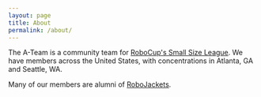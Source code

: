 ```yaml
---
layout: page
title: About
permalink: /about/
---
```


The A-Team is a community team for [RoboCup's Small Size League](https://ssl.robocup.org/). We have members across the United States, with concentrations in Atlanta, GA and Seattle, WA.

Many of our members are alumni of [RoboJackets](https://robojackets.org/).
